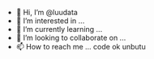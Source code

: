 - 👋 Hi, I’m @luudata
- 👀 I’m interested in ...
- 🌱 I’m currently learning ...
- 💞️ I’m looking to collaborate on ...
- 📫 How to reach me ...
code
ok
unbutu
<!---
luudata/luudata is a ✨ special ✨ repository because its `README.md` (this file) appears on your GitHub profile.
You can click the Preview link to take a look at 
